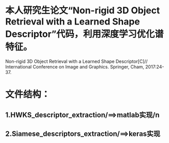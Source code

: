 # 本人研究生论文“Non-rigid 3D Object Retrieval with a Learned Shape Descriptor”代码，利用深度学习优化谱特征。
Non-rigid 3D Object Retrieval with a Learned Shape Descriptor[C]// International Conference on Image and Graphics. Springer, Cham, 2017:24-37.
# 文件结构：
## 1.HWKS_descriptor_extraction/==>matlab实现/n
## 2.Siamese_descriptors_extraction/==>keras实现
